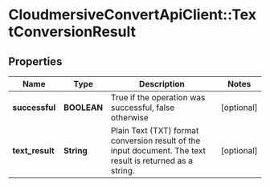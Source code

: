 # CloudmersiveConvertApiClient::TextConversionResult

## Properties
Name | Type | Description | Notes
------------ | ------------- | ------------- | -------------
**successful** | **BOOLEAN** | True if the operation was successful, false otherwise | [optional] 
**text_result** | **String** | Plain Text (TXT) format conversion result of the input document.  The text result is returned as a string. | [optional] 


